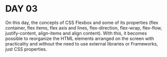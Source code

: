 # DAY 03

On this day, the concepts of CSS Flexbox and some of its properties (flex container, flex items, flex axis and lines, flex-direction, flex-wrap, flex-flow, justify-content, align-items and align content). With this, it becomes possible to reorganize the HTML elements arranged on the screen with practicality and without the need to use external libraries or Frameworks, just CSS properties.
